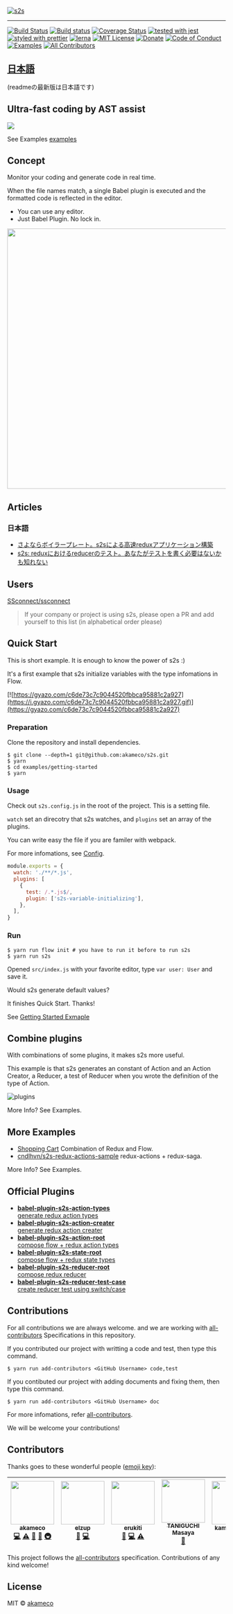 [![s2s](https://github.com/akameco/logos/blob/master/s2s/s2s-logo.png?raw=true)](https://github.com/akameco/s2s)

<hr>

[![Build Status](https://travis-ci.org/akameco/s2s.svg?branch=master)](https://travis-ci.org/akameco/s2s)
[![Build status](https://ci.appveyor.com/api/projects/status/gmcngvce43rxf21c/branch/master?svg=true)](https://ci.appveyor.com/project/akameco/s2s/branch/master)
[![Coverage Status](https://coveralls.io/repos/github/akameco/s2s/badge.svg?branch=master)](https://coveralls.io/github/akameco/s2s?branch=master)
[![tested with jest](https://img.shields.io/badge/tested_with-jest-99424f.svg)](https://github.com/facebook/jest)
[![styled with prettier](https://img.shields.io/badge/styled_with-prettier-ff69b4.svg)](https://github.com/prettier/prettier)
[![lerna](https://img.shields.io/badge/maintained%20with-lerna-cc00ff.svg)](https://lernajs.io/)
[![MIT License](https://img.shields.io/npm/l/nps.svg?style=flat-square)](./license)
[![Donate](https://img.shields.io/badge/%EF%BC%84-support-green.svg?style=flat-square)](http://amzn.asia/bO78HzR)
[![Code of Conduct](https://img.shields.io/badge/code%20of-conduct-ff69b4.svg?style=flat-square)](./CODE_OF_CONDUCT.md)
[![Examples](https://img.shields.io/badge/%F0%9F%92%A1-examples-8C8E93.svg?style=flat-square)](./examples)
[![All Contributors](https://img.shields.io/badge/all_contributors-5-orange.svg?style=flat-square)](#contributors)

## [日本語](./docs/ja)
(readmeの最新版は日本語です)

## Ultra-fast coding by AST assist

<img src="https://raw.githubusercontent.com/akameco/s2s-examples/master/media/demo.gif" />

See Examples [examples](./examples)

## Concept

Monitor your coding and generate code in real time.

When the file names match, a single Babel plugin is executed and the formatted code is reflected in the editor.

- You can use any editor.
- Just Babel Plugin. No lock in.

<img src="https://github.com/akameco/logos/blob/master/s2s/s2s-concept.png?raw=true" height=600 />


## Articles
### 日本語

- [さよならボイラープレート。s2sによる高速reduxアプリケーション構築](https://qiita.com/akameco/items/e1489c6bbf3439ec6ca4)
- [s2s: reduxにおけるreducerのテスト。あなたがテストを書く必要はないかも知れない](https://qiita.com/akameco/items/66a2232df0e95e5bfe31)


## Users
[SSconnect/ssconnect]( https://github.com/SSconnect/ssconnect)

> If your company or project is using s2s, please open a PR and add yourself to this list (in alphabetical order please)

## Quick Start
This is short example.
It is enough to know the power of s2s :)

It's a first example that s2s initialize variables with the type infomations in Flow.

[![https://gyazo.com/c6de73c7c9044520fbbca95881c2a927](https://i.gyazo.com/c6de73c7c9044520fbbca95881c2a927.gif)](https://gyazo.com/c6de73c7c9044520fbbca95881c2a927)

### Preparation

Clone the repository and install dependencies.

```
$ git clone --depth=1 git@github.com:akameco/s2s.git
$ yarn
$ cd examples/getting-started
$ yarn
```

### Usage

Check out `s2s.config.js` in the root of the project. This is a setting file.

`watch` set an direcotry that s2s watches, and `plugins` set an array of the plugins.

You can write easy the file if you are familer with webpack.

For more infomations, see [Config](./docs/en/config.md).

```js
module.exports = {
  watch: './**/*.js',
  plugins: [
    {
      test: /.*.js$/,
      plugin: ['s2s-variable-initializing'],
    },
  ],
}
```

### Run

```
$ yarn run flow init # you have to run it before to run s2s
$ yarn run s2s
```

Opened `src/index.js` with your favorite editor, type `var user: User` and save it.

Would s2s generate default values?

It finishes Quick Start. Thanks!

See [Getting Started Exmaple](./examples/getting-started)

## Combine plugins

With combinations of some plugins, it makes s2s more useful.

This example is that s2s generates an constant of Action and an Action Creator, a Reducer, a test of Reducer when you wrote the definition of the type of Action.

![plugins](https://camo.qiitausercontent.com/2b3fc744eda2c6e569f437d8006c765c78bc9f20/68747470733a2f2f71696974612d696d6167652d73746f72652e73332e616d617a6f6e6177732e636f6d2f302f31353331392f37306239386664642d373338622d646464322d663866352d3932343435353763643734322e676966)

More Info? See Examples.

## More Examples

- [Shopping Cart](./examples/shopping-cart) Combination of Redux and Flow.
- [cndlhvn/s2s-redux-actions-sample](https://github.com/cndlhvn/s2s-redux-actions-sample) redux-actions + redux-saga.

More Info? See Examples.

## Official Plugins

- [**babel-plugin-s2s-action-types**<br>generate redux action types](https://github.com/akameco/s2s/tree/master/packages/babel-plugin-s2s-action-types)
- [**babel-plugin-s2s-action-creater**<br>generate redux action creater](https://github.com/akameco/s2s/tree/master/packages/babel-plugin-s2s-action-creater)
- [**babel-plugin-s2s-action-root**<br>compose flow + redux action types](https://github.com/akameco/s2s/tree/master/packages/babel-plugin-s2s-action-root)
- [**babel-plugin-s2s-state-root**<br>compose flow + redux state types](https://github.com/akameco/s2s/tree/master/packages/babel-plugin-s2s-state-root)
- [**babel-plugin-s2s-reducer-root**<br>compose redux reducer](https://github.com/akameco/s2s/tree/master/packages/babel-plugin-s2s-reducer-root)
- [**babel-plugin-s2s-reducer-test-case**<br>create reducer test using switch/case](https://github.com/akameco/s2s/tree/master/packages/babel-plugin-s2s-reducer-test-case)

## Contributions

 For all contributions we are always welcome. and we are working with [all-contributors](https://github.com/kentcdodds/all-contributors)  Specifications in this repository.

If you contributed our project with writting a code and test, then type this command.

```
$ yarn run add-contributors <GitHub Username> code,test
```

If you contibuted our project with adding documents and fixing them, then type this command.

```
$ yarn run add-contributors <GitHub Username> doc
```

For more infomations, refer [all-contributors](https://github.com/kentcdodds/all-contributors).

We will be welcome your contributions!

## Contributors

Thanks goes to these wonderful people ([emoji key](https://github.com/kentcdodds/all-contributors#emoji-key)):

<!-- ALL-CONTRIBUTORS-LIST:START - Do not remove or modify this section -->
<!-- prettier-ignore -->
| [<img src="https://avatars2.githubusercontent.com/u/4002137?v=4" width="100px;"/><br /><sub><b>akameco</b></sub>](http://akameco.github.io)<br />[💻](https://github.com/akameco/s2s/commits?author=akameco "Code") [⚠️](https://github.com/akameco/s2s/commits?author=akameco "Tests") [💬](#question-akameco "Answering Questions") [🤔](#ideas-akameco "Ideas, Planning, & Feedback") [🚇](#infra-akameco "Infrastructure (Hosting, Build-Tools, etc)") | [<img src="https://avatars3.githubusercontent.com/u/2284908?v=4" width="100px;"/><br /><sub><b>elzup</b></sub>](https://elzup.com)<br />[🤔](#ideas-elzup "Ideas, Planning, & Feedback") [💻](https://github.com/akameco/s2s/commits?author=elzup "Code") | [<img src="https://avatars3.githubusercontent.com/u/84027?v=4" width="100px;"/><br /><sub><b>erukiti</b></sub>](http://www.amazon.co.jp/gp/registry/wishlist/JQ28X5KI9FRY)<br />[📝](#blog-erukiti "Blogposts") [💻](https://github.com/akameco/s2s/commits?author=erukiti "Code") [⚠️](https://github.com/akameco/s2s/commits?author=erukiti "Tests") | [<img src="https://avatars2.githubusercontent.com/u/5019902?v=4" width="100px;"/><br /><sub><b>TANIGUCHI Masaya</b></sub>](https://ta2gch.github.io/)<br />[📖](https://github.com/akameco/s2s/commits?author=ta2gch "Documentation") | [<img src="https://avatars0.githubusercontent.com/u/1541187?v=4" width="100px;"/><br /><sub><b>kamijin_fanta</b></sub>](https://twitter.com/kamijin_fanta)<br />[💻](https://github.com/akameco/s2s/commits?author=kamijin-fanta "Code") [📖](https://github.com/akameco/s2s/commits?author=kamijin-fanta "Documentation") |
| :---: | :---: | :---: | :---: | :---: |
<!-- ALL-CONTRIBUTORS-LIST:END -->

This project follows the [all-contributors](https://github.com/kentcdodds/all-contributors) specification. Contributions of any kind welcome!

## License

MIT © [akameco](http://akameco.github.io)
